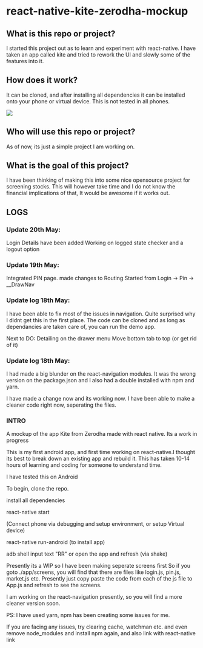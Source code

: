 # react-native-kite-zerodha-mockup

## What is this repo or project?

I started this project out as to learn and experiment with react-native. I have taken an app called kite and tried to rework the UI and slowly some of the features into it. 

## How does it work?
It can be cloned, and after installing all dependencies it can be installed onto your phone or virtual device. This is not tested in all phones. 

<img src="references/test.gif">

## Who will use this repo or project?
As of now, its just a simple project I am working on.

## What is the goal of this project?
I have been thinking of making this into some nice opensource project for screening stocks. This will however take time and I do not know the financial implications of that, It would be awesome if it works out.


## LOGS

### Update 20th May:
Login Details have been added
Working on logged state checker 
and a logout option

### Update 19th May:
Integrated PIN page.
made changes to Routing
Started from Login -> Pin -> __DrawNav

### Update log 18th May:

I have been able to fix most of the issues in navigation. Quite surprised why I didnt get this in the first place.
The code can be cloned and as long as dependancies are taken care of, you can run the demo app.

Next to DO:
Detailing on the drawer menu
Move bottom tab to top (or get rid of it)

### Update log 18th May:

I had made a big blunder on the react-navigation modules. It was the wrong version on the package.json and I also had a double installed with npm and yarn. 

I have made a change now and its working now. 
I have been able to make a cleaner code right now,
seperating the files.

### INTRO

A mockup of the app Kite from Zerodha made with react native. Its a work in progress

This is my first android app, and first time working on react-native.I thought its best to break down an existing app and rebuild it.
This has taken 10-14 hours of learning and coding for someone to understand time.

I have tested this on Android

To begin, clone the repo.

install all dependencies

react-native start

(Connect phone via debugging and setup environment, or setup Virtual device)

react-native run-android (to install app)

adb shell input text "RR" or open the app and refresh (via shake)

Presently its a WIP so I have been making seperate screens first
So if you goto ./app/screens, you will find that there are 
files like login.js, pin.js, market.js etc.
Presently just copy paste the code from each of the js file to App.js and refresh to see the screens. 

I am working on the react-navigation presently, so you will find a more cleaner version soon.

PS: I have used yarn, npm has been creating some issues for me.

If you are facing any issues, try clearing cache, watchman etc. and even remove node_modules and install npm again, and also link with react-native link